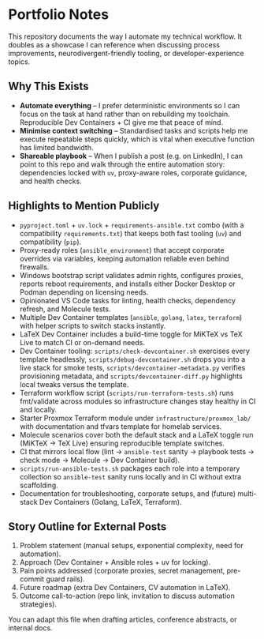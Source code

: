 # Portfolio Notes

This repository documents the way I automate my technical workflow. It doubles as a showcase I can reference when discussing process improvements, neurodivergent-friendly tooling, or developer-experience topics.

## Why This Exists

- **Automate everything** – I prefer deterministic environments so I can focus on the task at hand rather than on rebuilding my toolchain. Reproducible Dev Containers + CI give me that peace of mind.
- **Minimise context switching** – Standardised tasks and scripts help me execute repeatable steps quickly, which is vital when executive function has limited bandwidth.
- **Shareable playbook** – When I publish a post (e.g. on LinkedIn), I can point to this repo and walk through the entire automation story: dependencies locked with `uv`, proxy-aware roles, corporate guidance, and health checks.

## Highlights to Mention Publicly

- `pyproject.toml` + `uv.lock` + `requirements-ansible.txt` combo (with a compatibility `requirements.txt`) that keeps both fast tooling (`uv`) and compatibility (`pip`).
- Proxy-ready roles (`ansible_environment`) that accept corporate overrides via variables, keeping automation reliable even behind firewalls.
- Windows bootstrap script validates admin rights, configures proxies, reports reboot requirements, and installs either Docker Desktop or Podman depending on licensing needs.
- Opinionated VS Code tasks for linting, health checks, dependency refresh, and Molecule tests.
- Multiple Dev Container templates (`ansible`, `golang`, `latex`, `terraform`) with helper scripts to switch stacks instantly.
- LaTeX Dev Container includes a build-time toggle for MiKTeX vs TeX Live to match CI or on-demand needs.
- Dev Container tooling: `scripts/check-devcontainer.sh` exercises every template headlessly, `scripts/debug-devcontainer.sh` drops you into a live stack for smoke tests, `scripts/devcontainer-metadata.py` verifies provisioning metadata, and `scripts/devcontainer-diff.py` highlights local tweaks versus the template.
- Terraform workflow script (`scripts/run-terraform-tests.sh`) runs fmt/validate across modules so infrastructure changes stay healthy in CI and locally.
- Starter Proxmox Terraform module under `infrastructure/proxmox_lab/` with documentation and tfvars template for homelab services.
- Molecule scenarios cover both the default stack and a LaTeX toggle run (MiKTeX → TeX Live) ensuring reproducible template switches.
- CI that mirrors local flow (lint → `ansible-test` sanity → playbook tests → check mode → Molecule → Dev Container build).
- `scripts/run-ansible-tests.sh` packages each role into a temporary collection so `ansible-test` sanity runs locally and in CI without extra scaffolding.
- Documentation for troubleshooting, corporate setups, and (future) multi-stack Dev Containers (Golang, LaTeX, Terraform).

## Story Outline for External Posts

1. Problem statement (manual setups, exponential complexity, need for automation).
2. Approach (Dev Container + Ansible roles + uv for locking).
3. Pain points addressed (corporate proxies, secret management, pre-commit guard rails).
4. Future roadmap (extra Dev Containers, CV automation in LaTeX).
5. Outcome call-to-action (repo link, invitation to discuss automation strategies).

You can adapt this file when drafting articles, conference abstracts, or internal docs.
